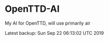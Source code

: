 # OpenTTD-AI
My AI for OpenTTD, will use primarily air

Latest backup: Sun Sep 22 06:13:02 UTC 2019
